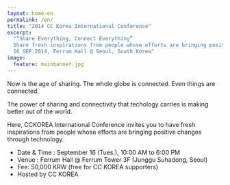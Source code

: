 ```yaml
---
layout: home-en
permalink: /en/
title: "2014 CC Korea International Conference"
excerpt: 
  "“Share Everything, Connect Everything”
  Share fresh inspirations from people whose efforts are bringing positive changes through technology.
  16 SEP 2014, Ferrum Hall @ Seoul, South Korea"
image:
  feature: mainbanner.jpg
---
```


Now is the age of sharing.
The whole globe is connected. Even things are connected.

The power of sharing and connectivity that techology carries is 
making better out of the world.

Here, CCKOREA International Conference invites you to have fresh inspirations from people whose efforts are bringing positive changes through technology.

- Date & Time : September 16 (Tues.), 10:00 AM to 6:00 PM 
- Venue : Ferrum Hall @ Ferrum Tower 3F (Junggu Suhadong, Seoul) 
- Fee: 50,000 KRW (free for CC KOREA supporters)
- Hosted by CC KOREA
